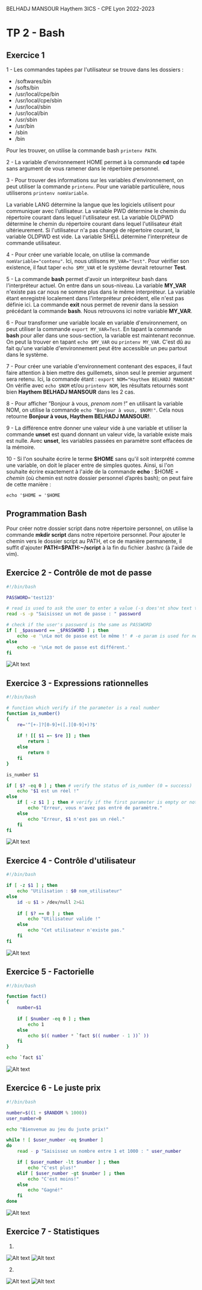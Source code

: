 
BELHADJ MANSOUR Haythem
3ICS - CPE Lyon
2022-2023
# TP 2 - Bash

## Exercice 1

1 - Les commandes tapées par l'utilisateur se trouve dans les dossiers :
* /softwares/bin
* /softs/bin
* /usr/local/cpe/bin
* /usr/local/cpe/sbin
* /usr/local/sbin
* /usr/local/bin
* /usr/sbin
* /usr/bin
* /sbin
* /bin

Pour les trouver, on utilise la commande bash
``printenv PATH``.

2 - La variable d'environnement HOME permet à la commande **cd** tapée sans argument de vous ramener dans le répertoire personnel.

3 - Pour trouver des informations sur les variables d'environnement, on peut utiliser la commande ``printenv``. Pour une variable particulière, nous utiliserons ``printenv nomVariable``.

La variable LANG détermine la langue que les logiciels utilisent pour communiquer avec l'utilisateur.
La variable PWD détermine le chemin du répertoire courant dans lequel l'utilisateur est.
La variable OLDPWD détermine le chemin du répertoire courant dans lequel l'utilisateur était ultérieurement. Si l'utilisateur n'a pas changé de répertoire courant, la variable OLDPWD est vide.
La variable SHELL détermine l'interpréteur de commande utilisateur.

4 - Pour créer une variable locale, on utilise la commande ``nomVariable="contenu"``.
Ici, nous utilisons `MY_VAR="Test"`.
Pour vérifier son existence, il faut taper `echo $MY_VAR` et le système devrait retourner **Test**.

5 - La commande **bash** permet d'avoir un interpréteur bash dans l'interpréteur actuel. On entre dans un sous-niveau.
La variable **MY_VAR** n'existe pas car nous ne somme plus dans le même interpréteur. La variable étant enregistré localement dans l'interpréteur précédent, elle n'est pas définie ici.
La commande **exit** nous permet de revenir dans la session précédant la commande **bash**. Nous retrouvons ici notre variable **MY_VAR**.

6 - Pour transformer une variable locale en variable d'environnement, on peut utiliser la commande `export MY_VAR=Test`. En tapant la commande **bash** pour aller dans une sous-section, la variable est maintenant reconnue. On peut la trouver en tapant `echo $MY_VAR` ou `printenv MY_VAR`. C'est dû au fait qu'une variable d'environnement peut être accessible un peu partout dans le système.

7 - Pour créer une variable d'environnement contenant des espaces, il faut faire attention à bien mettre des guillemets, sinon seul le premier argument sera retenu. Ici, la commande étant :
`export NOM="Haythem BELHADJ MANSOUR"`
On vérifie avec `echo $NOM` et/ou `printenv NOM`, les résultats retournés sont bien **Haythem BELHADJ MANSOUR** dans les 2 cas.

8 - Pour afficher ”Bonjour à vous, *prenom nom* !” en utilisant la variable NOM, on utilise la commande `echo "Bonjour à vous, $NOM!"`. Cela nous retourne **Bonjour à vous, Haythem BELHADJ MANSOUR!**.

9 - La différence entre donner une valeur vide à une variable et utiliser la commande **unset** est quand donnant un valeur vide, la variable existe mais est nulle. Avec **unset**, les variables passées en paramètre sont effacées de la mémoire.

10 - Si l'on souhaite écrire le terme **$HOME** sans qu'il soit interprété comme une variable, on doit le placer entre de simples quotes. Ainsi, si l'on souhaite écrire exactement à l'aide de la commande **echo** : $HOME = *chemin*  (où chemin est notre dossier personnel d’après bash); on peut faire de cette manière : 

``echo '$HOME = '$HOME``

## Programmation Bash

Pour créer notre dossier script dans notre répertoire personnel, on utilise la commande **mkdir script** dans notre répertoire personnel.
Pour ajouter le chemin vers le dossier script au PATH, et ce de manière permanente, il suffit d'ajouter **PATH=$PATH:~/script** à la fin du fichier .bashrc (à l'aide de vim).

## Exercice 2 - Contrôle de mot de passe

```bash
#!/bin/bash

PASSWORD='test123'

# read is used to ask the user to enter a value (-s does'nt show text typed on the keyboard and -p show the text message)
read -s -p "Saisissez un mot de passe : " password

# check if the user's password is the same as PASSWORD
if [ _$password == _$PASSWORD ] ; then
	echo -e '\nLe mot de passe est le même !' # -e param is used for newline (\n)
else
	echo -e '\nLe mot de passe est différent.'
fi
```
![Alt text](ex2.png?raw=true)

## Exercice 3 - Expressions rationnelles

```bash
#!/bin/bash

# function which verify if the parameter is a real number
function is_number()  
{  
	re='^[+-]?[0-9]+([.][0-9]+)?$'
	  
	if ! [[ $1 =~ $re ]] ; then  
		return 1  
	else  
		return 0  
	fi 
}

is_number $1

if [ $? -eq 0 ] ; then # verify the status of is_number (0 = success)
	echo "$1 est un réel !"
else
	if [ -z $1 ] ; then # verify if the first parameter is empty or not
		echo "Erreur, vous n'avez pas entré de paramètre."
	else
		echo "Erreur, $1 n'est pas un réel."
	fi
fi
```
![Alt text](ex3.png?raw=true)

## Exercice 4 - Contrôle d'utilisateur

```bash
#!/bin/bash

if [ -z $1 ] ; then
	echo "Utilisation : $0 nom_utilisateur"
else
	id -u $1 > /dev/null 2>&1
	
	if [ $? == 0 ] ; then
		echo "Utilisateur valide !"
	else
		echo "Cet utilisateur n'existe pas."
	fi
fi
```
![Alt text](ex4.png?raw=true)

## Exercice 5 - Factorielle

```bash
#!/bin/bash

function fact()
{
	number=$1
	
	if [ $number -eq 0 ] ; then
		echo 1
	else
		echo $(( number * `fact $(( number - 1 ))` ))
	fi
}

echo `fact $1`
```
![Alt text](ex5.png?raw=true)

## Exercice 6 - Le juste prix

```bash
#!/bin/bash

number=$((1 + $RANDOM % 1000))
user_number=0

echo "Bienvenue au jeu du juste prix!"

while ! [ $user_number -eq $number ]
do
	read - p "Saisissez un nombre entre 1 et 1000 : " user_number

	if [ $user_number -lt $number ] ; then
		echo "C'est plus!"
	elif [ $user_number -gt $number ] ; then
		echo "C'est moins!"
	else
		echo "Gagné!"
	fi
done
```
![Alt text](ex6.png?raw=true)

## Exercice 7 - Statistiques

1.
![Alt text](ex7-code.png?raw=true)
![Alt text](ex7.png?raw=true)

2.
![Alt text](ex7-code2.png?raw=true)
![Alt text](ex7-2.png?raw=true)
